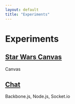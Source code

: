 ```yaml
---
layout: default
title: "Experiments"
---
```


# Experiments

## [Star Wars Canvas](http://axelhzf.com/starwars-canvas/)

Canvas

## [Chat](http://axelhzf.com/chat)

Backbone.js, Node.js, Socket.io